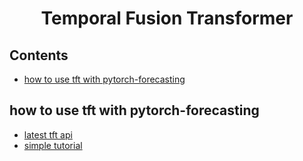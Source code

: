 <h1 align="center">Temporal Fusion Transformer</h1>

## Contents  
- [how to use tft with pytorch-forecasting](#how-to-use-tft-with-pytorch-forecasting)


## how to use tft with pytorch-forecasting  
- [latest tft api](https://pytorch-forecasting.readthedocs.io/en/latest/api/pytorch_forecasting.models.temporal_fusion_transformer.TemporalFusionTransformer.html)  
- [simple tutorial](https://github.com/youyoungjang/awesome-timeseries-forecasting/blob/main/tft_example/tutorial.py)  


  
 